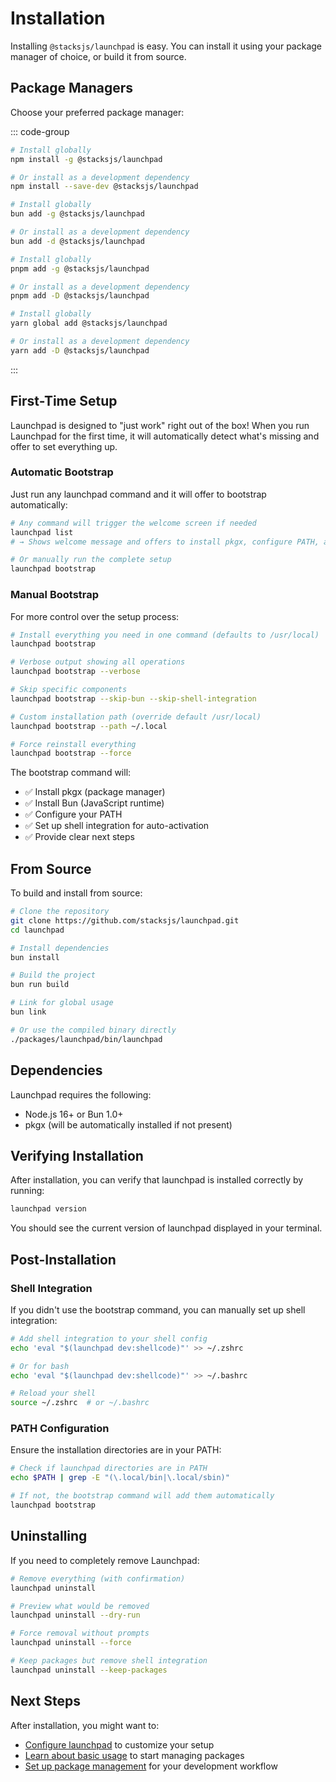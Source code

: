 # Installation

Installing `@stacksjs/launchpad` is easy. You can install it using your package manager of choice, or build it from source.

## Package Managers

Choose your preferred package manager:

::: code-group

```sh [npm]
# Install globally
npm install -g @stacksjs/launchpad

# Or install as a development dependency
npm install --save-dev @stacksjs/launchpad
```

```sh [bun]
# Install globally
bun add -g @stacksjs/launchpad

# Or install as a development dependency
bun add -d @stacksjs/launchpad
```

```sh [pnpm]
# Install globally
pnpm add -g @stacksjs/launchpad

# Or install as a development dependency
pnpm add -D @stacksjs/launchpad
```

```sh [yarn]
# Install globally
yarn global add @stacksjs/launchpad

# Or install as a development dependency
yarn add -D @stacksjs/launchpad
```

:::

## First-Time Setup

Launchpad is designed to "just work" right out of the box! When you run Launchpad for the first time, it will automatically detect what's missing and offer to set everything up.

### Automatic Bootstrap

Just run any launchpad command and it will offer to bootstrap automatically:

```sh
# Any command will trigger the welcome screen if needed
launchpad list
# → Shows welcome message and offers to install pkgx, configure PATH, and set up shell integration

# Or manually run the complete setup
launchpad bootstrap
```

### Manual Bootstrap

For more control over the setup process:

```sh
# Install everything you need in one command (defaults to /usr/local)
launchpad bootstrap

# Verbose output showing all operations
launchpad bootstrap --verbose

# Skip specific components
launchpad bootstrap --skip-bun --skip-shell-integration

# Custom installation path (override default /usr/local)
launchpad bootstrap --path ~/.local

# Force reinstall everything
launchpad bootstrap --force
```

The bootstrap command will:
- ✅ Install pkgx (package manager)
- ✅ Install Bun (JavaScript runtime)
- ✅ Configure your PATH
- ✅ Set up shell integration for auto-activation
- ✅ Provide clear next steps

## From Source

To build and install from source:

```sh
# Clone the repository
git clone https://github.com/stacksjs/launchpad.git
cd launchpad

# Install dependencies
bun install

# Build the project
bun run build

# Link for global usage
bun link

# Or use the compiled binary directly
./packages/launchpad/bin/launchpad
```

## Dependencies

Launchpad requires the following:

- Node.js 16+ or Bun 1.0+
- pkgx (will be automatically installed if not present)

## Verifying Installation

After installation, you can verify that launchpad is installed correctly by running:

```sh
launchpad version
```

You should see the current version of launchpad displayed in your terminal.

## Post-Installation

### Shell Integration

If you didn't use the bootstrap command, you can manually set up shell integration:

```sh
# Add shell integration to your shell config
echo 'eval "$(launchpad dev:shellcode)"' >> ~/.zshrc

# Or for bash
echo 'eval "$(launchpad dev:shellcode)"' >> ~/.bashrc

# Reload your shell
source ~/.zshrc  # or ~/.bashrc
```

### PATH Configuration

Ensure the installation directories are in your PATH:

```sh
# Check if launchpad directories are in PATH
echo $PATH | grep -E "(\.local/bin|\.local/sbin)"

# If not, the bootstrap command will add them automatically
launchpad bootstrap
```

## Uninstalling

If you need to completely remove Launchpad:

```sh
# Remove everything (with confirmation)
launchpad uninstall

# Preview what would be removed
launchpad uninstall --dry-run

# Force removal without prompts
launchpad uninstall --force

# Keep packages but remove shell integration
launchpad uninstall --keep-packages
```

## Next Steps

After installation, you might want to:

- [Configure launchpad](/config) to customize your setup
- [Learn about basic usage](/usage) to start managing packages
- [Set up package management](/features/package-management) for your development workflow
